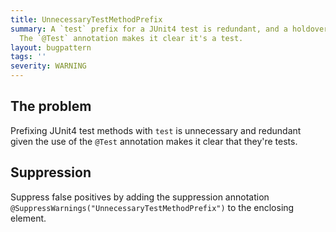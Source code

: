 ```yaml
---
title: UnnecessaryTestMethodPrefix
summary: A `test` prefix for a JUnit4 test is redundant, and a holdover from JUnit3.
  The `@Test` annotation makes it clear it's a test.
layout: bugpattern
tags: ''
severity: WARNING
---
```


<!--
*** AUTO-GENERATED, DO NOT MODIFY ***
To make changes, edit the @BugPattern annotation or the explanation in docs/bugpattern.
-->


## The problem
Prefixing JUnit4 test methods with `test` is unnecessary and redundant given the
use of the `@Test` annotation makes it clear that they're tests.

## Suppression
Suppress false positives by adding the suppression annotation `@SuppressWarnings("UnnecessaryTestMethodPrefix")` to the enclosing element.
